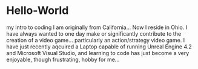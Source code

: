 # Hello-World
my intro to coding
I am originally from California... Now I reside in Ohio. I have always wanted to one day make or significantly contribute to the creation of a video game... particularly an action/strategy video game. I have just recently aqcuired a Laptop capable of running Unreal Engine 4.2 and Microsoft Visual Studio, and learning to code has just become a very enjoyable, though frustrating, hobby for me...
